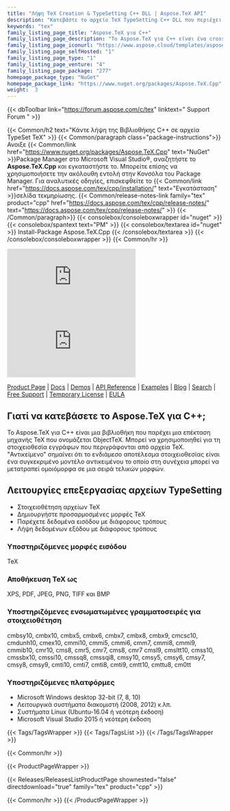 ```yaml
---
title: "Λήψη TeX Creation & TypeSetting C++ DLL | Aspose.TeX API"
description: "Κατεβάστε το αρχείο TeX TypeSetting C++ DLL που περιέχει βιβλιοθήκη κλάσεων με δυνατότητες όπως η δημιουργία προσαρμοσμένων μορφών TeX μέσω API. Υποστηρίζει 40+ ενσωματωμένες γραμματοσειρές. Μετατροπή TeX."
keywords: "tex"
family_listing_page_title: "Aspose.TeX για C++"
family_listing_page_description: "Το Aspose.TeX για C++ είναι ένα crossplatform API που δημιουργήθηκε για να επιτρέπει στους προγραμματιστές να δημιουργούν εφαρμογές για τη στοιχειοθεσία αρχείων TeX. Το Aspose.TeX για C++ υλοποιείται με χρήση C++ και μπορεί να χρησιμοποιηθεί με οποιεσδήποτε εφαρμογές C++."
family_listing_page_iconurl: "https://www.aspose.cloud/templates/aspose/App_Themes/V3/images/tex/272x272/aspose_tex-for-cpp.png"
family_listing_page_selfHosted: "1"
family_listing_page_type: "1"
family_listing_page_venture: "4"
family_listing_page_package: "277"
homepage_package_type: "NuGet"
homepage_package_link: "https://www.nuget.org/packages/Aspose.TeX.Cpp"
weight:  3
---
```


{{< dbToolbar link="https://forum.aspose.com/c/tex" linktext=" Support Forum " >}}

{{< Common/h2 text="Κάντε λήψη της Βιβλιοθήκης C++ σε αρχεία TypeSet TeX"  >}}
{{< Common/paragraph class="package-instructions">}}
Ανοιξε
{{< Common/link href="https://www.nuget.org/packages/Aspose.TeX.Cpp" text="NuGet"  >}}Package Manager στο Microsoft Visual Studio®, αναζητήστε το <b>Aspose.TeX.Cpp</b> και εγκαταστήστε το. Μπορείτε επίσης να χρησιμοποιήσετε την ακόλουθη εντολή στην Κονσόλα του Package Manager. Για αναλυτικές οδηγίες, επισκεφθείτε το
{{< Common/link href="https://docs.aspose.com/tex/cpp/installation/" text="Εγκατάσταση"  >}}σελίδα τεκμηρίωσης.
{{< Common/release-notes-link family="tex" product="cpp" href="https://docs.aspose.com/tex/cpp/release-notes/" text="https://docs.aspose.com/tex/cpp/release-notes/"  >}}
{{< /Common/paragraph>}}
{{< consolebox/consoleboxwrapper id="nuget" >}}
       {{< consolebox/spantext text="PM" >}}
       {{< consolebox/textarea id="nuget" >}} Install-Package Aspose.TeX.Cpp {{< /consolebox/textarea >}}
{{< /consolebox/consoleboxwrapper >}}
{{< Common/hr >}}

![Nuget](https://img.shields.io/nuget/v/Aspose.TeX.Cpp) ![Nuget](https://img.shields.io/nuget/dt/Aspose.TeX.Cpp?label=nuget%20downloads)

[Product Page](https://products.aspose.com/tex/cpp/) | [Docs](https://docs.aspose.com/tex/cpp/) | [Demos](https://products.aspose.app/tex/family) | [API Reference](https://reference.aspose.com/tex/cpp) | [Examples](https://github.com/aspose-tex/Aspose.tex-for-C) | [Blog](https://blog.aspose.com/category/tex/) | [Search](https://search.aspose.com/) | [Free Support](https://forum.aspose.com/c/tex) | [Temporary License](https://purchase.aspose.com/temporary-license) | [EULA](https://about.aspose.com/legal/eula/)

## Γιατί να κατεβάσετε το Aspose.TeX για C++;

Το Aspose.TeX για C++ είναι μια βιβλιοθήκη που παρέχει μια επέκταση μηχανής TeX που ονομάζεται ObjectTeX. Μπορεί να χρησιμοποιηθεί για τη στοιχειοθεσία εγγράφων που περιγράφονται από αρχεία TeX. "Αντικείμενο" σημαίνει ότι το ενδιάμεσο αποτέλεσμα στοιχειοθεσίας είναι ένα συγκεκριμένο μοντέλο αντικειμένου το οποίο στη συνέχεια μπορεί να μετατραπεί ομοιόμορφα σε μια σειρά τελικών μορφών.

## Λειτουργίες επεξεργασίας αρχείων TypeSetting

- Στοιχειοθέτηση αρχείων TeX
- Δημιουργήστε προσαρμοσμένες μορφές TeX
- Παρέχετε δεδομένα εισόδου με διάφορους τρόπους
- Λήψη δεδομένων εξόδου με διάφορους τρόπους

### Υποστηριζόμενες μορφές εισόδου

TeX

### Αποθήκευση TeX ως

XPS, PDF, JPEG, PNG, TIFF και BMP

### Υποστηριζόμενες ενσωματωμένες γραμματοσειρές για στοιχειοθέτηση

cmbsy10, cmbx10, cmbx5, cmbx6, cmbx7, cmbx8, cmbx9, cmcsc10, cmdunh10, cmex10, cmmi10, cmmi5, cmmi6, cmm7, cmmi8, cmmi9, cmmib10, cmr10, cms8, cmr5, cmr7, cms8, cmr7 cmsl9, cmsltt10, cmss10, cmssbx10, cmssi10, cmssq8, cmssqi8, cmsy10, cmsy5, cmsy6, cmsy7, cmsy8, cmsy9, cmti10, cmti7, cmti8, cmti9, cmtt10, cmttu8, cm0tt

### Υποστηριζόμενες πλατφόρμες

- Microsoft Windows desktop 32-bit (7, 8, 10)
- Λειτουργικά συστήματα διακομιστή (2008, 2012) κ.λπ.
- Συστήματα Linux (Ubuntu-16.04 ή νεότερη έκδοση)
- Microsoft Visual Studio 2015 ή νεότερη έκδοση

{{< Tags/TagsWrapper >}}
 {{< Tags/TagsList >}}
{{< /Tags/TagsWrapper >}}

{{< Common/hr >}}

{{< ProductPageWrapper >}}
<!-- ReleasesListProductPage-->
   {{< Releases/ReleasesListProductPage shownested="false"  directdownload="true" family="tex" product="cpp" >}}
<!-- /ReleasesListProductPage-->
{{< Common/hr >}}
{{< /ProductPageWrapper >}}

